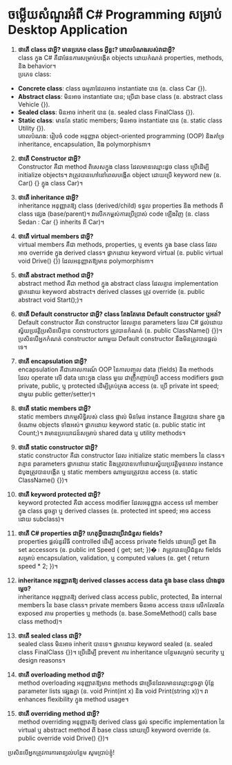 # ចម្លើយសំណួរអំពី C# Programming សម្រាប់ Desktop Application

1. **ថាតើ class ជាអ្វី? មានប្រភេទ class អ្វីខ្លះ? គោលបំណងរបស់វាជាអ្វី?**  
class ក្នុង C# គឺជាផែនការសម្រាប់បង្កើត objects ដោយកំណត់ properties, methods, និង behavior។  
ប្រភេទ class:  
- **Concrete class**: class ធម្មតាដែលអាច instantiate បាន (ឧ. class Car {}).  
- **Abstract class**: មិនអាច instantiate បាន; ប្រើជា base class (ឧ. abstract class Vehicle {}).  
- **Sealed class**: មិនអាច inherit បាន (ឧ. sealed class FinalClass {}).  
- **Static class**: មានតែ static members; មិនអាច instantiate បាន (ឧ. static class Utility {}).  
គោលបំណង: រៀបចំ code អនុញ្ញាត object-oriented programming (OOP) និងគាំទ្រ inheritance, encapsulation, និង polymorphism។

2. **ថាតើ Constructor ជាអ្វី?**  
Constructor គឺជា method ពិសេសក្នុង class ដែលមានឈ្មោះដូច class ប្រើដើម្បី initialize objects។ វាត្រូវបានហៅនៅពេលបង្កើត object ដោយប្រើ keyword new (ឧ. Car() {} ក្នុង class Car)។

3. **ថាតើ inheritance ជាអ្វី?**  
inheritance អនុញ្ញាតឱ្យ class (derived/child) ទទួល properties និង methods ពី class ផ្សេង (base/parent)។ វាលើកកម្ពស់ការប្រើប្រាស់ code ឡើងវិញ (ឧ. class Sedan : Car {} inherits ពី Car)។

4. **ថាតើ virtual members ជាអ្វី?**  
virtual members គឺជា methods, properties, ឬ events ក្នុង base class ដែលអាច override ក្នុង derived class។ ផ្លាកដោយ keyword virtual (ឧ. public virtual void Drive() {}) ដែលអនុញ្ញាតឱ្យមាន polymorphism។

5. **ថាតើ abstract method ជាអ្វី?**  
abstract method គឺជា method ក្នុង abstract class ដែលគ្មាន implementation ផ្លាកដោយ keyword abstract។ derived classes ត្រូវ override (ឧ. public abstract void Start();)។

6. **ថាតើ Default constructor ជាអ្វី? class តែងតែមាន Default constructor ឬអត์?**  
Default constructor គឺជា constructor ដែលគ្មាន parameters ដែល C# ផ្តល់ដោយស្វ័យប្រវត្តិប្រសិនបើគ្មាន constructors ត្រូវបានកំណត់ (ឧ. public ClassName() {})។ ប្រសិនបើអ្នកកំណត់ constructor ណាមួយ Default constructor នឹងមិនត្រូវបានផ្តល់ទេ។

7. **ថាតើ encapsulation ជាអ្វី?**  
encapsulation គឺជាគោលការណ៍ OOP នៃការបញ្ចូល data (fields) និង methods ដែល operate លើ data នោះក្នុង class មួយ ជាញឹកញាប់ប្រើ access modifiers ដូចជា private, public, ឬ protected ដើម្បីគ្រប់គ្រង access (ឧ. ប្រើ private int speed; ជាមួយ public getter/setter)។

8. **ថាតើ static members ជាអ្វី?**  
static members ជាកម្មសិទ្ធិរបស់ class ផ្ទាល់ មិនមែន instance និងត្រូវបាន share ក្នុងចំណោម objects ទាំងអស់។ ផ្លាកដោយ keyword static (ឧ. public static int Count;)។ វាមានប្រយោជន៍សម្រាប់ shared data ឬ utility methods។

9. **ថាតើ static constructor ជាអ្វី?**  
static constructor គឺជា constructor ដែល initialize static members នៃ class។ វាគ្មាន parameters ផ្លាកដោយ static និងត្រូវបានហៅដោយស្វ័យប្រវត្តិមុនពេល instance ដំបូងត្រូវបានបង្កើត ឬ static members ណាមួយត្រូវបាន access (ឧ. static ClassName() {})។

10. **ថាតើ keyword protected ជាអ្វី?**  
keyword protected គឺជា access modifier ដែលអនុញ្ញាត access ទៅ member ក្នុង class ដូចគ្នា ឬ derived classes (ឧ. protected int speed; អាច access ដោយ subclass)។

11. **ថាតើ C# properties ជាអ្វី? ហេតុអ្វីបានជាប្រើវាជំនួស fields?**  
properties ផ្តល់នូវវិធី controlled ដើម្បី access private fields ដោយប្រើ get និង set accessors (ឧ. public int Speed { get; set; })�। វាត្រូវបានប្រើជំនួស fields សម្រាប់ encapsulation, validation, ឬ computed values (ឧ. get { return speed * 2; })។

12. **inheritance អនុញ្ញាតឱ្យ derived classes access data ក្នុង base class យ៉ាងដូចម្តេច?**  
inheritance អនុញ្ញាតឱ្យ derived class access public, protected, និង internal members នៃ base class។ private members មិនអាច access បានទេ លើកលែងតែ exposed តាម properties ឬ methods (ឧ. base.SomeMethod() calls base class method)។

13. **ថាតើ sealed class ជាអ្វី?**  
sealed class មិនអាច inherit បានទេ។ ផ្លាកដោយ keyword sealed (ឧ. sealed class FinalClass {})។ ប្រើដើម្បី prevent ការ inheritance បន្ថែមសម្រាប់ security ឬ design reasons។

14. **ថាតើ overloading method ជាអ្វី?**  
method overloading អនុញ្ញាតឱ្យមាន methods ជាច្រើនដែលមានឈ្មោះដូចគ្នា ប៉ុន្តែ parameter lists ផ្សេងគ្នា (ឧ. void Print(int x) និង void Print(string x))។ វា enhances flexibility ក្នុង method usage។

15. **ថាតើ overriding method ជាអ្វី?**  
method overriding អនុញ្ញាតឱ្យ derived class ផ្តល់ specific implementation នៃ virtual ឬ abstract method ពី base class ដោយប្រើ keyword override (ឧ. public override void Drive() {})។

ប្រសិនបើអ្នកត្រូវការការពន្យល់បន្ថែម សូមប្រាប់ខ្ញុំ!
